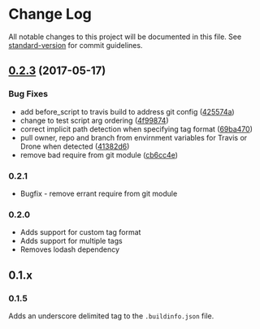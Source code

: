 # Change Log

All notable changes to this project will be documented in this file. See [standard-version](https://github.com/conventional-changelog/standard-version) for commit guidelines.

<a name="0.2.3"></a>
## [0.2.3](https://github.com/arobson/buildgoggles/compare/v0.2.0...v0.2.3) (2017-05-17)


### Bug Fixes

* add before_script to travis build to address git config ([425574a](https://github.com/arobson/buildgoggles/commit/425574a))
* change to test script arg ordering ([4f99874](https://github.com/arobson/buildgoggles/commit/4f99874))
* correct implicit path detection when specifying tag format ([69ba470](https://github.com/arobson/buildgoggles/commit/69ba470))
* pull owner, repo and branch from envirnment variables for Travis or Drone when detected ([41382d6](https://github.com/arobson/buildgoggles/commit/41382d6))
* remove bad require from git module ([cb6cc4e](https://github.com/arobson/buildgoggles/commit/cb6cc4e))

### 0.2.1

* Bugfix - remove errant require from git module 

### 0.2.0

* Adds support for custom tag format
* Adds support for multiple tags
* Removes lodash dependency

## 0.1.x

### 0.1.5
Adds an underscore delimited tag to the `.buildinfo.json` file.
